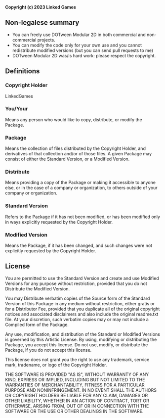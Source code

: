 **Copyright (c) 2023 Linked Games**

## Non-legalese summary

-   You can freely use DOTween Modular 2D in both commercial and non-commercial projects.
-   You can modify the code only for your own use and you cannot redistribute modified versions (but you can send pull requests to me)
-   DOTween Modular 2D was/is hard work: please respect the copyright.

## Definitions

### Copyright Holder

LinkedGames

### You/Your

Means any person who would like to copy, distribute, or modify the Package.

### Package

Means the collection of files distributed by the Copyright Holder, and derivatives of that collection and/or of those files. A given Package may consist of either the Standard Version, or a Modified Version.

### Distribute

Means providing a copy of the Package or making it accessible to anyone else, or in the case of a company or organization, to others outside of your company or organization.

### Standard Version

Refers to the Package if it has not been modified, or has been modified only in ways explicitly requested by the Copyright Holder.

### Modified Version

Means the Package, if it has been changed, and such changes were not explicitly requested by the Copyright Holder.

## License

You are permitted to use the Standard Version and create and use Modified Versions for any purpose without restriction, provided that you do not Distribute the Modified Version.

You may Distribute verbatim copies of the Source form of the Standard Version of this Package in any medium without restriction, either gratis or for a Distributor Fee, provided that you duplicate all of the original copyright notices and associated disclaimers and also include the original readme.txt file. At your discretion, such verbatim copies may or may not include a Compiled form of the Package.

Any use, modification, and distribution of the Standard or Modified Versions is governed by this Artistic License. By using, modifying or distributing the Package, you accept this license. Do not use, modify, or distribute the Package, if you do not accept this license.

This license does not grant you the right to use any trademark, service mark, tradename, or logo of the Copyright Holder.

THE SOFTWARE IS PROVIDED "AS IS", WITHOUT WARRANTY OF ANY KIND, EXPRESS OR IMPLIED, INCLUDING BUT NOT LIMITED TO THE WARRANTIES OF MERCHANTABILITY, FITNESS FOR A PARTICULAR PURPOSE AND NONINFRINGEMENT. IN NO EVENT SHALL THE AUTHORS OR COPYRIGHT HOLDERS BE LIABLE FOR ANY CLAIM, DAMAGES OR OTHER LIABILITY, WHETHER IN AN ACTION OF CONTRACT, TORT OR OTHERWISE, ARISING FROM, OUT OF OR IN CONNECTION WITH THE SOFTWARE OR THE USE OR OTHER DEALINGS IN THE SOFTWARE.